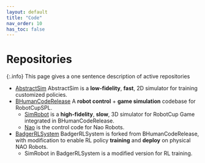 ```yaml
---
layout: default
title: "Code"
nav_order: 10
has_toc: false
---
```


# Repositories

{:.info}
This page gives a one sentence description of active repositories

- [AbstractSim](./AbstractSim/AbstractSim.html) AbstractSim is a **low-fidelity**, **fast**, 2D simulator for training customized policies. 
- [BHumanCodeRelease](https://github.com/bhuman/BHumanCodeRelease) A **robot control** + **game simulation** codebase for RobotCupSPL.
  - [SimRobot](./BHumanCodeRelease/SimRobot%20Overview/SimRobot%20Overview.html) is a **high-fidelity**, **slow**, 3D simulator for RobotCup Game integrated in BHumanCodeRelease.
  - [Nao](./BHumanCodeRelease/Nao%20Overview/Nao%20OverView.html) is the control code for Nao Robots. 
- [BadgerRLSystem](./BadgerRLSystem/BadgerRLSystem.html) BadgerRLSystem is forked from BHumanCodeRelease, with modification to enable RL policy **training** and **deploy** on physical NAO Robots.
  - SimRobot in BadgerRLSystem is a modified version for RL training.
